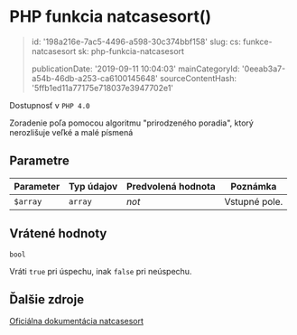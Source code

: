 PHP funkcia natcasesort()
=========================

> id: '198a216e-7ac5-4496-a598-30c374bbf158'
> slug:
> 	cs: funkce-natcasesort
> 	sk: php-funkcia-natcasesort
> 
> publicationDate: '2019-09-11 10:04:03'
> mainCategoryId: '0eeab3a7-a54b-46db-a253-ca6100145648'
> sourceContentHash: '5ffb1ed11a77175e718037e3947702e1'

Dostupnosť v `PHP 4.0`

Zoradenie poľa pomocou algoritmu "prirodzeného poradia", ktorý nerozlišuje veľké a malé písmená


Parametre
--------------

| Parameter | Typ údajov | Predvolená hodnota | Poznámka |
|-----|-----|-----|-----|
| `$array` | `array` | *not* | Vstupné pole. |


Vrátené hodnoty
----------------

`bool`

Vráti `true` pri úspechu, inak `false` pri neúspechu.

Ďalšie zdroje
------------

[Oficiálna dokumentácia natcasesort](https://www.php.net/manual/en/function.natcasesort.php)
